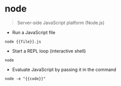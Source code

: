 # node

> Server-side JavaScript platform (Node.js)

- Run a JavaScript file

`node {{file}}.js`

- Start a REPL loop (interactive shell)

`node`

- Evaluate JavaScript by passing it in the command

`node -e "{{code}}"`
